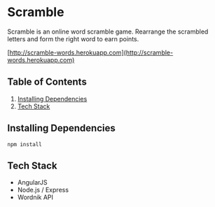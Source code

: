 # Scramble

Scramble is an online word scramble game. Rearrange the scrambled letters and form the right word to earn points. 

[http://scramble-words.herokuapp.com](http://scramble-words.herokuapp.com)


## Table of Contents

1. [Installing Dependencies](#installing-dependencies)
2. [Tech Stack](#tech-stack)

## Installing Dependencies

```
npm install
```

## Tech Stack
 - AngularJS
 - Node.js / Express
 - Wordnik API

